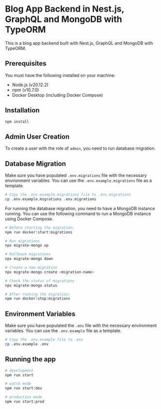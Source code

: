 # Blog App Backend in Nest.js, GraphQL and MongoDB with TypeORM

This is a blog app backend built with Nest.js, GraphQL and MongoDB with TypeORM.

## Prerequisites

You must have the following installed on your machine:

- Node.js (v20.12.2)
- npm (v10.7.0)
- Docker Desktop (including Docker Compose)

## Installation

```bash
npm install
```

## Admin User Creation

To create a user with the role of `admin`, you need to run database migration.

## Database Migration

Make sure you have populated `.env.migrations` file with the necessary environment variables. You can use the `.env.example.migrations` file as a template.

```bash
# Copy the .env.example.migrations file to .env.migrations
cp .env.example.migrations .env.migrations
```

For running the database migration, you need to have a MongoDB instance running. You can use the following command to run a MongoDB instance using Docker Compose.

```bash
# Before starting the migration:
npm run docker:start:migrations
```

```bash
# Run migrations
npx migrate-mongo up

# Rollback migrations
npx migrate-mongo down

# Create a new migration
npx migrate-mongo create <migration-name>

# Check the status of migrations
npx migrate-mongo status
```

```bash
# After running the migration:
npm run docker:stop:migrations
```

## Environment Variables

Make sure you have populated the `.env` file with the necessary environment variables. You can use the `.env.example` file as a template.

```bash
# Copy the .env.example file to .env
cp .env.example .env
```

## Running the app

```bash
# development
npm run start

# watch mode
npm run start:dev

# production mode
npm run start:prod
```
